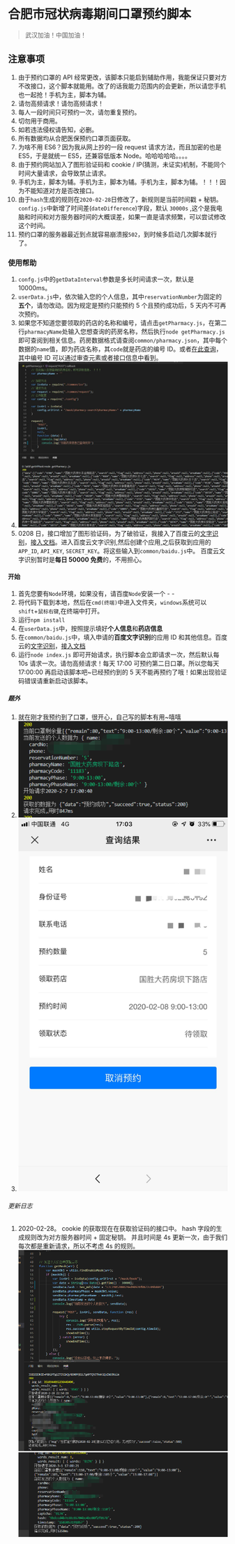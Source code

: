 # 合肥市冠状病毒期间口罩预约脚本

> 武汉加油！中国加油！

## 注意事项

1. 由于预约口罩的 API 经常更改，该脚本只能启到辅助作用，我能保证只要对方不改接口，这个脚本就能用。改了的话我能力范围内的会更新，所以请您手机也一起抢！手机为主，脚本为辅。
2. 请勿高频请求！请勿高频请求！
3. 每人一段时间只可预约一次，请勿重复预约。
4. 切勿用于商用。
5. 如若违法侵权请告知，必删。
6. 所有数据均从合肥医保预约口罩页面获取。
7. 为啥不用 ES6？因为我从网上抄的一段 request 请求方法，而且加密的也是 ES5，于是就统一 ES5，还兼容低版本 Node。哈哈哈哈哈。。。。
8. 由于预约网站加入了图形验证码和 cookie / IP(猜测，未证实)机制，不能同个时间大量请求，会导致禁止请求。
9. 手机为主，脚本为辅。手机为主，脚本为辅。手机为主，脚本为辅。！！！因为不能知道对方是否改接口。
10. 由于`hash`生成的规则在`2020-02-28`日修改了，新规则是当前时间戳 + 秘钥。`config.js`中新增了时间差(`dateDifference`)字段，默认 `30000s` ,这个是我电脑和时间和对方服务器时间的大概误差，如果一直是请求频繁，可以尝试修改这个时间。
11. 预约口罩的服务器最近到点就容易崩溃报`502`，到时候多启动几次脚本就行了。

### 使用帮助

1. `confg.js`中的`getDataInterval`参数是多长时间请求一次，默认是 10000ms。
2. `userData.js`中，依次输入您的个人信息，其中`reservationNumber`为固定的**五个**，请勿改动。因为规定是预约只能预约 5 个且预约成功后，5 天内不可再次预约。
3. 如果您不知道您要领取的药店的名称和编号，请点击`getPharmacy.js`，在第二行`pharmacyName`处输入您想查询的药房名称，然后执行`node getPharmacy.js`即可查阅到相关信息。药房数据格式请查阅`common/pharmacy.json`，其中每个数据的`name`值，即为药店名称，其`code`就是药店的编号 ID。或者[在此查询](http://kzgm.bbshjz.cn:8000/ncms/mask/pharmacy-list)，其中编号 ID 可以通过审查元素或者接口信息中看到。
4. ![pharmacy](https://github.com/542154968/getHfMask/blob/master/images/pharmacy.jpg)
5. 0208 日，接口增加了图形验证码，为了破验证，我接入了百度云的[文字识别](https://console.bce.baidu.com/ai/#/ai/ocr/overview/index)，[接入文档](https://cloud.baidu.com/doc/OCR/s/Ok3h7ydf4)。进入百度云文字识别,然后创建个应用,之后获取到应用的`APP_ID`, `API_KEY`, `SECRET_KEY`。将这些输入到`common/baidu.js`中。 百度云文字识别暂时是**每日 50000 免费**的，不用担心。

#### 开始

1. 首先您要有`Node`环境，如果没有，请百度`Node`安装一个 - -
2. 将代码下载到本地，然后在`cmd(终端)`中进入文件夹，`windows`系统可以`shift`+`鼠标右键`,在终端中打开。
3. 运行`npm install`
4. 在`userData.js`中，按照提示填好**个人信息**和**药店信息**
5. 在`common/baidu.js`中，填入申请的**百度文字识别**的应用 ID 和其他信息。百度云的[文字识别](https://console.bce.baidu.com/ai/#/ai/ocr/overview/index)，[接入文档](https://cloud.baidu.com/doc/OCR/s/Ok3h7ydf4)
6. 运行`node index.js` 即可开始请求，执行脚本会立即请求一次，然后默认每 10s 请求一次。请勿高频请求！每天 17:00 可预约第二日口罩。所以您每天 17:00:00 再启动该脚本吧~已经预约到的 5 天不能再预约了哦！如果出现验证码错误请重新启动该脚本。

##### 题外

1. 就在刚才我预约到了口罩，很开心，自己写的脚本有用~嘻嘻
2. ![requestInfo](https://github.com/542154968/getHfMask/blob/master/images/requestInfo.png)
3. ![getMaskDetail](https://github.com/542154968/getHfMask/blob/master/images/getMaskDetail.jpg)

###### 更新日志

1. 2020-02-28。 cookie 的获取现在在获取验证码的接口中。 hash 字段的生成规则改为对方服务器时间 + 固定秘钥。 并且时间是 4s 更新一次，由于我们每次都是重新请求，所以不考虑 4s 的规则。![20200228破解成功图片](https://github.com/542154968/getHfMask/blob/master/images/20200228.png) ![20200301预约成功图片](https://github.com/542154968/getHfMask/blob/master/images/20200301.png)
